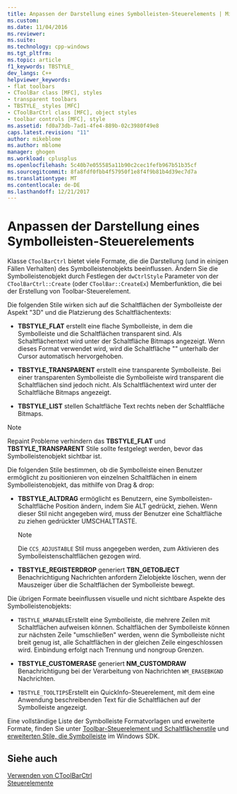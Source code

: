 ```yaml
---
title: Anpassen der Darstellung eines Symbolleisten-Steuerelements | Microsoft Docs
ms.custom: 
ms.date: 11/04/2016
ms.reviewer: 
ms.suite: 
ms.technology: cpp-windows
ms.tgt_pltfrm: 
ms.topic: article
f1_keywords: TBSTYLE_
dev_langs: C++
helpviewer_keywords:
- flat toolbars
- CToolBar class [MFC], styles
- transparent toolbars
- TBSTYLE_ styles [MFC]
- CToolBarCtrl class [MFC], object styles
- toolbar controls [MFC], style
ms.assetid: fd0a73db-7ad1-4fe4-889b-02c3980f49e8
caps.latest.revision: "11"
author: mikeblome
ms.author: mblome
manager: ghogen
ms.workload: cplusplus
ms.openlocfilehash: 5c40b7e055585a11b90c2cec1fefb967b51b35cf
ms.sourcegitcommit: 8fa8fdf0fbb4f57950f1e8f4f9b81b4d39ec7d7a
ms.translationtype: MT
ms.contentlocale: de-DE
ms.lasthandoff: 12/21/2017
---
```

# <a name="customizing-the-appearance-of-a-toolbar-control"></a>Anpassen der Darstellung eines Symbolleisten-Steuerelements
Klasse `CToolBarCtrl` bietet viele Formate, die die Darstellung (und in einigen Fällen Verhalten) des Symbolleistenobjekts beeinflussen. Ändern Sie die Symbolleistenobjekt durch Festlegen der `dwCtrlStyle` Parameter von der `CToolBarCtrl::Create` (oder `CToolBar::CreateEx`) Memberfunktion, die bei der Erstellung von Toolbar-Steuerelement.  
  
 Die folgenden Stile wirken sich auf die Schaltflächen der Symbolleiste der Aspekt "3D" und die Platzierung des Schaltflächentexts:  
  
-   **TBSTYLE_FLAT** erstellt eine flache Symbolleiste, in dem die Symbolleiste und die Schaltflächen transparent sind. Als Schaltflächentext wird unter der Schaltfläche Bitmaps angezeigt. Wenn dieses Format verwendet wird, wird die Schaltfläche "" unterhalb der Cursor automatisch hervorgehoben.  
  
-   **TBSTYLE_TRANSPARENT** erstellt eine transparente Symbolleiste. Bei einer transparenten Symbolleiste die Symbolleiste wird transparent die Schaltflächen sind jedoch nicht. Als Schaltflächentext wird unter der Schaltfläche Bitmaps angezeigt.  
  
-   **TBSTYLE_LIST** stellen Schaltfläche Text rechts neben der Schaltfläche Bitmaps.  
  
> [!NOTE]
>  Repaint Probleme verhindern das **TBSTYLE_FLAT** und **TBSTYLE_TRANSPARENT** Stile sollte festgelegt werden, bevor das Symbolleistenobjekt sichtbar ist.  
  
 Die folgenden Stile bestimmen, ob die Symbolleiste einen Benutzer ermöglicht zu positionieren von einzelnen Schaltflächen in einem Symbolleistenobjekt, das mithilfe von Drag & drop:  
  
-   **TBSTYLE_ALTDRAG** ermöglicht es Benutzern, eine Symbolleisten-Schaltfläche Position ändern, indem Sie ALT gedrückt, ziehen. Wenn dieser Stil nicht angegeben wird, muss der Benutzer eine Schaltfläche zu ziehen gedrückter UMSCHALTTASTE.  
  
    > [!NOTE]
    >  Die `CCS_ADJUSTABLE` Stil muss angegeben werden, zum Aktivieren des Symbolleistenschaltflächen gezogen wird.  
  
-   **TBSTYLE_REGISTERDROP** generiert **TBN_GETOBJECT** Benachrichtigung Nachrichten anfordern Zielobjekte löschen, wenn der Mauszeiger über die Schaltflächen der Symbolleiste bewegt.  
  
 Die übrigen Formate beeinflussen visuelle und nicht sichtbare Aspekte des Symbolleistenobjekts:  
  
-   `TBSTYLE_WRAPABLE`Erstellt eine Symbolleiste, die mehrere Zeilen mit Schaltflächen aufweisen können. Schaltflächen der Symbolleiste können zur nächsten Zeile "umschließen" werden, wenn die Symbolleiste nicht breit genug ist, alle Schaltflächen in der gleichen Zeile eingeschlossen wird. Einbindung erfolgt nach Trennung und nongroup Grenzen.  
  
-   **TBSTYLE_CUSTOMERASE** generiert **NM_CUSTOMDRAW** Benachrichtigung bei der Verarbeitung von Nachrichten `WM_ERASEBKGND` Nachrichten.  
  
-   `TBSTYLE_TOOLTIPS`Erstellt ein QuickInfo-Steuerelement, mit dem eine Anwendung beschreibenden Text für die Schaltflächen auf der Symbolleiste angezeigt.  
  
 Eine vollständige Liste der Symbolleiste Formatvorlagen und erweiterte Formate, finden Sie unter [Toolbar-Steuerelement und Schaltflächenstile](http://msdn.microsoft.com/library/windows/desktop/bb760439) und [erweiterten Stile, die Symbolleiste](http://msdn.microsoft.com/library/windows/desktop/bb760430) im Windows SDK.  
  
## <a name="see-also"></a>Siehe auch  
 [Verwenden von CToolBarCtrl](../mfc/using-ctoolbarctrl.md)   
 [Steuerelemente](../mfc/controls-mfc.md)

